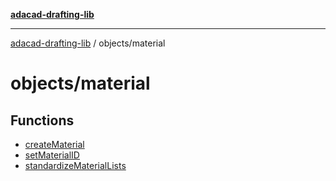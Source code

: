[**adacad-drafting-lib**](../../README.md)

***

[adacad-drafting-lib](../../modules.md) / objects/material

# objects/material

## Functions

- [createMaterial](functions/createMaterial.md)
- [setMaterialID](functions/setMaterialID.md)
- [standardizeMaterialLists](functions/standardizeMaterialLists.md)
